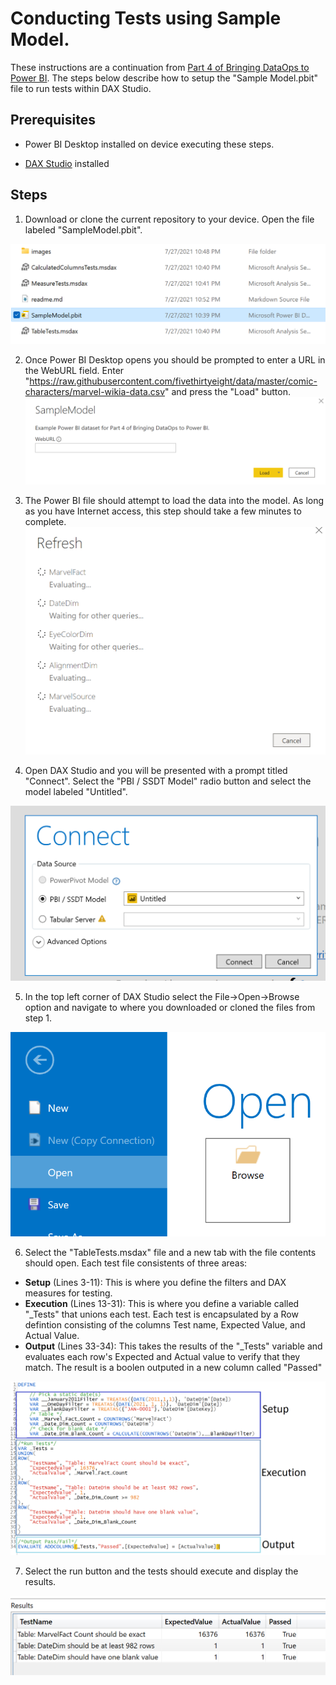 # Conducting Tests using Sample Model.

These instructions are a continuation from <a href="https://www.kerski.tech/bringing-dataops-to-power-bi-part4/" target="_blank">Part 4 of Bringing DataOps to Power BI</a>.  The steps below describe how to setup the "Sample Model.pbit" file to run tests within DAX Studio.

## Prerequisites

-   Power BI Desktop installed on device executing these steps.

-   <a href="https://daxstudio.org/">DAX Studio</a> installed

## Steps
1. Download or clone the current repository to your device.  Open the file labeled "SampleModel.pbit".

![File explorer with SampleModel.pbit](./images/Figure0.PNG)

2. Once Power BI Desktop opens you should be prompted to enter a URL in the WebURL field.  Enter "https://raw.githubusercontent.com/fivethirtyeight/data/master/comic-characters/marvel-wikia-data.csv" and press the "Load" button.
![SampleModel prompt](./images/Figure1.PNG)

3. The Power BI file should attempt to load the data into the model. As long as you have Internet access, this step should take a few minutes to complete.
![Refresh example](./images/Figure2.PNG)

4. Open DAX Studio and you will be presented with a prompt titled "Connect". Select the "PBI / SSDT Model" radio button and select the model labeled "Untitled".

![DAX Studio Connect](./images/Figure3.PNG)

5. In the top left corner of DAX Studio select the File->Open->Browse option and navigate to where you downloaded or cloned the files from step 1.

![DAX Studio File Open example](./images/Figure4a.PNG)

6. Select the "TableTests.msdax" file and a new tab with the file contents should open. Each test file consistents of three areas:

- **Setup** (Lines 3-11): This is where you define the filters and DAX measures for testing.
- **Execution** (Lines 13-31): This is where you define a variable called "_Tests" that unions each test.  Each test is encapsulated by a Row defintion consisting of the columns Test name, Expected Value, and Actual Value.
- **Output** (Lines 33-34): This takes the results of the "_Tests" variable and evaluates each row's Expected and Actual value to verify that they match.  The result is a boolen outputed in a new column called "Passed"

![Measure Tests example](./images/Figure4.PNG)

7. Select the run button and the tests should execute and display the results.

![Refresh example](./images/Figure5.PNG)